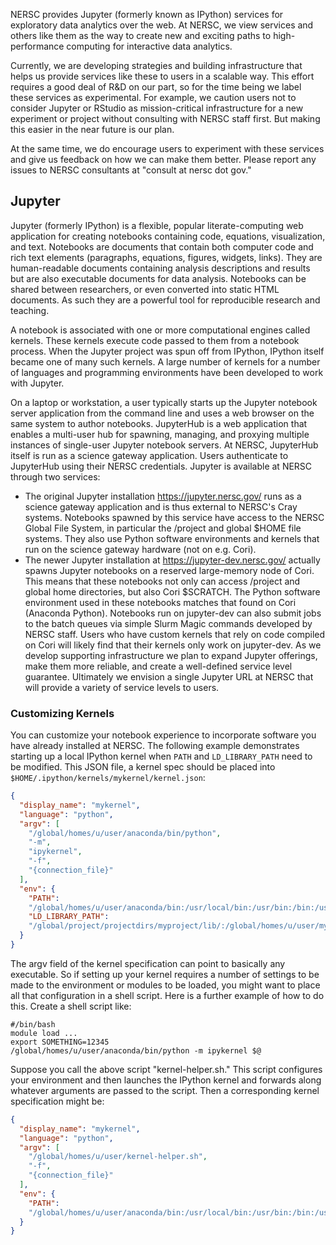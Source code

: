 NERSC provides Jupyter (formerly known as IPython) services for exploratory data analytics over the web. At NERSC, we view services and others like them as the way to create new and exciting paths to high-performance computing for interactive data analytics.

Currently, we are developing strategies and building infrastructure that helps us provide services like these to users in a scalable way. This effort requires a good deal of R&D on our part, so for the time being we label these services as experimental.  For example, we caution users not to consider Jupyter or RStudio as mission-critical infrastructure for a new experiment or project without consulting with NERSC staff first. But making this easier in the near future is our plan.

At the same time, we do encourage users to experiment with these services and give us feedback on how we can make them better. Please report any issues to NERSC consultants at "consult at nersc dot gov."

## Jupyter

Jupyter (formerly IPython) is a flexible, popular literate-computing web application for creating notebooks containing code, equations, visualization, and text. Notebooks are documents that contain both computer code and rich text elements (paragraphs, equations, figures, widgets, links). They are human-readable documents containing analysis descriptions and results but are also executable documents for data analysis. Notebooks can be shared between researchers, or even converted into static HTML documents. As such they are a powerful tool for reproducible research and teaching.

A notebook is associated with one or more computational engines called kernels. These kernels execute code passed to them from a notebook process. When the Jupyter project was spun off from IPython, IPython itself became one of many such kernels. A large number of kernels for a number of languages and programming environments have been developed to work with Jupyter.

On a laptop or workstation, a user typically starts up the Jupyter notebook server application from the command line and uses a web browser on the same system to author notebooks. JupyterHub is a web application that enables a multi-user hub for spawning, managing, and proxying multiple instances of single-user Jupyter notebook servers. At NERSC, JupyterHub itself is run as a science gateway application. Users authenticate to JupyterHub using their NERSC credentials. Jupyter is available at NERSC through two services:

* The original Jupyter installation https://jupyter.nersc.gov/ runs as a science gateway application and is thus external to NERSC's Cray systems. Notebooks spawned by this service have access to the NERSC Global File System, in particular the /project and global $HOME file systems. They also use Python software environments and kernels that run on the science gateway hardware (not on e.g. Cori).
* The newer Jupyter installation at https://jupyter-dev.nersc.gov/ actually spawns Jupyter notebooks on a reserved large-memory node of Cori. This means that these notebooks not only can access /project and global home directories, but also Cori $SCRATCH. The Python software environment used in these notebooks matches that found on Cori (Anaconda Python). Notebooks run on jupyter-dev can also submit jobs to the batch queues via simple Slurm Magic commands developed by NERSC staff. Users who have custom kernels that rely on code compiled on Cori will likely find that their kernels only work on jupyter-dev.
As we develop supporting infrastructure we plan to expand Jupyter offerings, make them more reliable, and create a well-defined service level guarantee. Ultimately we envision a single Jupyter URL at NERSC that will provide a variety of service levels to users.

### Customizing Kernels
You can customize your notebook experience to incorporate software you have already installed at NERSC.  The following example demonstrates starting up a local IPython kernel when `PATH` and `LD_LIBRARY_PATH` need to be modified. This JSON file, a kernel spec should be placed into `$HOME/.ipython/kernels/mykernel/kernel.json`:

```json
{
  "display_name": "mykernel",
  "language": "python",
  "argv": [
    "/global/homes/u/user/anaconda/bin/python",
    "-m",
    "ipykernel",
    "-f",
    "{connection_file}"
  ],
  "env": {
    "PATH": 
    "/global/homes/u/user/anaconda/bin:/usr/local/bin:/usr/bin:/bin:/usr/sbin:/sbin",
    "LD_LIBRARY_PATH": 
    "/global/project/projectdirs/myproject/lib/:/global/homes/u/user/mylib"
  }
}
```

The argv field of the kernel specification can point to basically any executable. So if setting up your kernel requires a number of settings to be made to the environment or modules to be loaded, you might want to place all that configuration in a shell script. Here is a further example of how to do this. Create a shell script like:

```shell
#/bin/bash
module load ...
export SOMETHING=12345
/global/homes/u/user/anaconda/bin/python -m ipykernel $@
```

Suppose you call the above script "kernel-helper.sh."  This script configures your environment and then launches the IPython kernel and forwards along whatever arguments are passed to the script. Then a corresponding kernel specification might be:

```json
{
  "display_name": "mykernel",
  "language": "python",
  "argv": [
    "/global/homes/u/user/kernel-helper.sh",
    "-f",
    "{connection_file}"
  ],
  "env": {
    "PATH": 
    "/global/homes/u/user/anaconda/bin:/usr/local/bin:/usr/bin:/bin:/usr/sbin:/sbin"
  }
}
```
